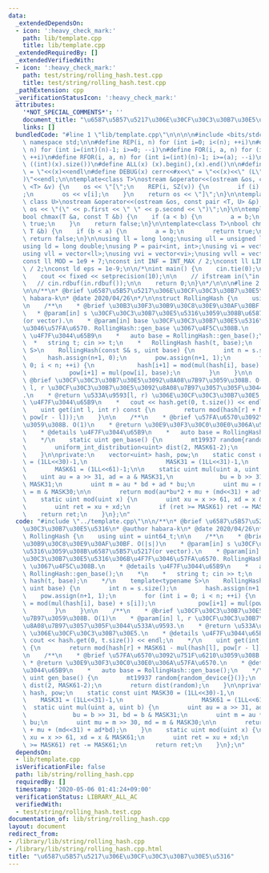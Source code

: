 ```yaml
---
data:
  _extendedDependsOn:
  - icon: ':heavy_check_mark:'
    path: lib/template.cpp
    title: lib/template.cpp
  _extendedRequiredBy: []
  _extendedVerifiedWith:
  - icon: ':heavy_check_mark:'
    path: test/string/rolling_hash.test.cpp
    title: test/string/rolling_hash.test.cpp
  _pathExtension: cpp
  _verificationStatusIcon: ':heavy_check_mark:'
  attributes:
    '*NOT_SPECIAL_COMMENTS*': ''
    document_title: "\u6587\u5B57\u5217\u306E\u30CF\u30C3\u30B7\u30E5\u5316"
    links: []
  bundledCode: "#line 1 \"lib/template.cpp\"\n\n\n\n#include <bits/stdc++.h>\n\nusing\
    \ namespace std;\n\n#define REP(i, n) for (int i=0; i<(n); ++i)\n#define RREP(i,\
    \ n) for (int i=(int)(n)-1; i>=0; --i)\n#define FOR(i, a, n) for (int i=(a); i<(n);\
    \ ++i)\n#define RFOR(i, a, n) for (int i=(int)(n)-1; i>=(a); --i)\n\n#define SZ(x)\
    \ ((int)(x).size())\n#define ALL(x) (x).begin(),(x).end()\n\n#define DUMP(x) cerr<<#x<<\"\
    \ = \"<<(x)<<endl\n#define DEBUG(x) cerr<<#x<<\" = \"<<(x)<<\" (L\"<<__LINE__<<\"\
    )\"<<endl;\n\ntemplate<class T>\nostream &operator<<(ostream &os, const vector\
    \ <T> &v) {\n    os << \"[\";\n    REP(i, SZ(v)) {\n        if (i) os << \", \"\
    ;\n        os << v[i];\n    }\n    return os << \"]\";\n}\n\ntemplate<class T,\
    \ class U>\nostream &operator<<(ostream &os, const pair <T, U> &p) {\n    return\
    \ os << \"(\" << p.first << \" \" << p.second << \")\";\n}\n\ntemplate<class T>\n\
    bool chmax(T &a, const T &b) {\n    if (a < b) {\n        a = b;\n        return\
    \ true;\n    }\n    return false;\n}\n\ntemplate<class T>\nbool chmin(T &a, const\
    \ T &b) {\n    if (b < a) {\n        a = b;\n        return true;\n    }\n   \
    \ return false;\n}\n\nusing ll = long long;\nusing ull = unsigned long long;\n\
    using ld = long double;\nusing P = pair<int, int>;\nusing vi = vector<int>;\n\
    using vll = vector<ll>;\nusing vvi = vector<vi>;\nusing vvll = vector<vll>;\n\n\
    const ll MOD = 1e9 + 7;\nconst int INF = INT_MAX / 2;\nconst ll LINF = LLONG_MAX\
    \ / 2;\nconst ld eps = 1e-9;\n\n/*\nint main() {\n    cin.tie(0);\n    ios::sync_with_stdio(false);\n\
    \    cout << fixed << setprecision(10);\n\n    // ifstream in(\"in.txt\");\n \
    \   // cin.rdbuf(in.rdbuf());\n\n    return 0;\n}\n*/\n\n\n#line 2 \"lib/string/rolling_hash.cpp\"\
    \n\n/**\n* @brief \u6587\u5B57\u5217\u306E\u30CF\u30C3\u30B7\u30E5\u5316\n* @author\
    \ habara-k\n* @date 2020/04/26\n*/\n\nstruct RollingHash {\n    using uint = uint64_t;\n\
    \n    /**\n    * @brief \u30B3\u30F3\u30B9\u30C8\u30E9\u30AF\u30BF. O(|s|)\n \
    \   * @param[in] s \u30CF\u30C3\u30B7\u30E5\u5316\u3059\u308B\u6587\u5B57\u5217\
    (or vector).\n    * @param[in] base \u30CF\u30C3\u30B7\u30E5\u5316\u306B\u4F7F\
    \u3046\u57FA\u6570. RollingHash::gen_base \u3067\u4F5C\u308B.\n    * @details\
    \ \u4F7F\u3044\u65B9\n    *   auto base = RollingHash::gen_base();\n    *\n  \
    \  *   string t; cin >> t;\n    *   RollingHash hash(t, base);\n    */\n    template<typename\
    \ S>\n    RollingHash(const S& s, uint base) {\n        int n = s.size();\n  \
    \      hash.assign(n+1, 0);\n        pow.assign(n+1, 1);\n        for (int i =\
    \ 0; i < n; ++i) {\n            hash[i+1] = mod(mul(hash[i], base) + s[i]);\n\
    \            pow[i+1] = mul(pow[i], base);\n        }\n    }\n\n    /**\n    *\
    \ @brief \u30CF\u30C3\u30B7\u30E5\u3092\u8A08\u7B97\u3059\u308B. O(1)\n    * @param[in]\
    \ l, r \u30CF\u30C3\u30B7\u30E5\u3092\u8A08\u7B97\u3057\u305F\u3044\u533A\u9593\
    .\n    * @return \u533A\u9593[l, r) \u306E\u30CF\u30C3\u30B7\u30E5.\n    * @details\
    \ \u4F7F\u3044\u65B9\n    *   cout << hash.get(0, t.size()) << endl;\n    */\n\
    \    uint get(int l, int r) const {\n        return mod(hash[r] + MASK61 - mul(hash[l],\
    \ pow[r - l]));\n    }\n\n    /**\n    * @brief \u57FA\u6570\u3092\u751F\u6210\
    \u3059\u308B. O(1)\n    * @return \u30E9\u30F3\u30C0\u30E0\u306A\u57FA\u6570.\n\
    \    * @details \u4F7F\u3044\u65B9\n    *   auto base = RollingHash::gen_base();\n\
    \    */\n    static uint gen_base() {\n        mt19937 random{random_device{}()};\n\
    \        uniform_int_distribution<uint> dist(2, MASK61-2);\n        return dist(random);\n\
    \    }\n\nprivate:\n    vector<uint> hash, pow;\n    static const uint MASK30\
    \ = (1LL<<30)-1,\n                      MASK31 = (1LL<<31)-1,\n              \
    \        MASK61 = (1LL<<61)-1;\n\n    static uint mul(uint a, uint b) {\n    \
    \    uint au = a >> 31, ad = a & MASK31,\n             bu = b >> 31, bd = b &\
    \ MASK31;\n        uint m = au * bd + ad * bu;\n        uint mu = m >> 30, md\
    \ = m & MASK30;\n\n        return mod(au*bu*2 + mu + (md<<31) + ad*bd);\n    }\n\
    \    static uint mod(uint x) {\n        uint xu = x >> 61, xd = x & MASK61;\n\
    \        uint ret = xu + xd;\n        if (ret >= MASK61) ret -= MASK61;\n    \
    \    return ret;\n    }\n};\n"
  code: "#include \"../template.cpp\"\n\n/**\n* @brief \u6587\u5B57\u5217\u306E\u30CF\
    \u30C3\u30B7\u30E5\u5316\n* @author habara-k\n* @date 2020/04/26\n*/\n\nstruct\
    \ RollingHash {\n    using uint = uint64_t;\n\n    /**\n    * @brief \u30B3\u30F3\
    \u30B9\u30C8\u30E9\u30AF\u30BF. O(|s|)\n    * @param[in] s \u30CF\u30C3\u30B7\u30E5\
    \u5316\u3059\u308B\u6587\u5B57\u5217(or vector).\n    * @param[in] base \u30CF\
    \u30C3\u30B7\u30E5\u5316\u306B\u4F7F\u3046\u57FA\u6570. RollingHash::gen_base\
    \ \u3067\u4F5C\u308B.\n    * @details \u4F7F\u3044\u65B9\n    *   auto base =\
    \ RollingHash::gen_base();\n    *\n    *   string t; cin >> t;\n    *   RollingHash\
    \ hash(t, base);\n    */\n    template<typename S>\n    RollingHash(const S& s,\
    \ uint base) {\n        int n = s.size();\n        hash.assign(n+1, 0);\n    \
    \    pow.assign(n+1, 1);\n        for (int i = 0; i < n; ++i) {\n            hash[i+1]\
    \ = mod(mul(hash[i], base) + s[i]);\n            pow[i+1] = mul(pow[i], base);\n\
    \        }\n    }\n\n    /**\n    * @brief \u30CF\u30C3\u30B7\u30E5\u3092\u8A08\
    \u7B97\u3059\u308B. O(1)\n    * @param[in] l, r \u30CF\u30C3\u30B7\u30E5\u3092\
    \u8A08\u7B97\u3057\u305F\u3044\u533A\u9593.\n    * @return \u533A\u9593[l, r)\
    \ \u306E\u30CF\u30C3\u30B7\u30E5.\n    * @details \u4F7F\u3044\u65B9\n    *  \
    \ cout << hash.get(0, t.size()) << endl;\n    */\n    uint get(int l, int r) const\
    \ {\n        return mod(hash[r] + MASK61 - mul(hash[l], pow[r - l]));\n    }\n\
    \n    /**\n    * @brief \u57FA\u6570\u3092\u751F\u6210\u3059\u308B. O(1)\n   \
    \ * @return \u30E9\u30F3\u30C0\u30E0\u306A\u57FA\u6570.\n    * @details \u4F7F\
    \u3044\u65B9\n    *   auto base = RollingHash::gen_base();\n    */\n    static\
    \ uint gen_base() {\n        mt19937 random{random_device{}()};\n        uniform_int_distribution<uint>\
    \ dist(2, MASK61-2);\n        return dist(random);\n    }\n\nprivate:\n    vector<uint>\
    \ hash, pow;\n    static const uint MASK30 = (1LL<<30)-1,\n                  \
    \    MASK31 = (1LL<<31)-1,\n                      MASK61 = (1LL<<61)-1;\n\n  \
    \  static uint mul(uint a, uint b) {\n        uint au = a >> 31, ad = a & MASK31,\n\
    \             bu = b >> 31, bd = b & MASK31;\n        uint m = au * bd + ad *\
    \ bu;\n        uint mu = m >> 30, md = m & MASK30;\n\n        return mod(au*bu*2\
    \ + mu + (md<<31) + ad*bd);\n    }\n    static uint mod(uint x) {\n        uint\
    \ xu = x >> 61, xd = x & MASK61;\n        uint ret = xu + xd;\n        if (ret\
    \ >= MASK61) ret -= MASK61;\n        return ret;\n    }\n};\n"
  dependsOn:
  - lib/template.cpp
  isVerificationFile: false
  path: lib/string/rolling_hash.cpp
  requiredBy: []
  timestamp: '2020-05-06 01:41:24+09:00'
  verificationStatus: LIBRARY_ALL_AC
  verifiedWith:
  - test/string/rolling_hash.test.cpp
documentation_of: lib/string/rolling_hash.cpp
layout: document
redirect_from:
- /library/lib/string/rolling_hash.cpp
- /library/lib/string/rolling_hash.cpp.html
title: "\u6587\u5B57\u5217\u306E\u30CF\u30C3\u30B7\u30E5\u5316"
---
```

